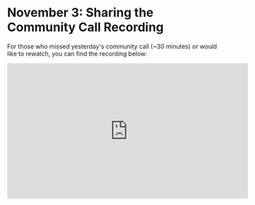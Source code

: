 # November 3: Sharing the Community Call Recording

For those who missed yesterday's community call (~30 minutes) or would like to rewatch, you can find the recording below:

<iframe width="560" height="315" src="https://www.youtube.com/embed/KpU7wb2jmyg" frameborder="0" allow="accelerometer; autoplay; clipboard-write; encrypted-media; gyroscope; picture-in-picture" allowfullscreen></iframe>